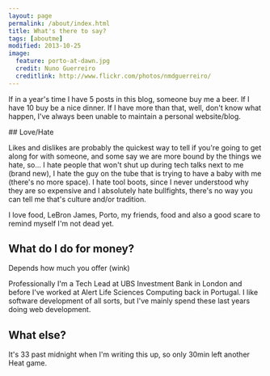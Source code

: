 ```yaml
---
layout: page
permalink: /about/index.html
title: What's there to say?
tags: [aboutme]
modified: 2013-10-25
image:
  feature: porto-at-dawn.jpg
  credit: Nuno Guerreiro
  creditlink: http://www.flickr.com/photos/nmdguerreiro/
---
```


If in a year's time I have 5 posts in this blog, someone buy me a beer. If I have 10 buy be a nice dinner. If I have more than that, well,  don't know what happen, I've always been unable to maintain a personal website/blog.

## Love/Hate

Likes and dislikes are probably the quickest way to tell if you're going to get along for with someone, and some say we are more bound by the things we hate, so... I hate people that won't shut up during tech talks next to me (brand new), I hate the guy on the tube that is trying to have a baby with me (there's no more space). I hate tool boots, since I never understood why they are so expensive and I absolutely hate bullfights, there's no way you can tell me that's culture and/or tradition.

I love food, LeBron James, Porto, my friends, food and also a good scare to remind myself I'm not dead yet.

## What do I do for money?

Depends how much you offer (wink)

Professionally I'm a Tech Lead at UBS Investment Bank in London and before I've worked at Alert Life Sciences Computing back in Portugal. I like software development of all sorts, but I've mainly spend these last years doing web development.

## What else?

It's 33 past midnight when I'm writing this up, so only 30min left another Heat game.

